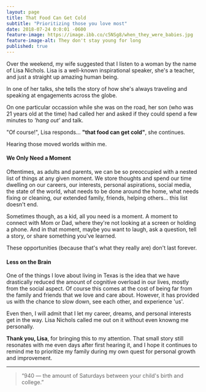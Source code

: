 ```yaml
---
layout: page
title: That Food Can Get Cold
subtitle: "Prioritizing those you love most"
date: 2018-07-24 0:0:01 -0600
feature-image: https://image.ibb.co/c5NSg8/when_they_were_babies.jpg
feature-image-alt: They don't stay young for long
published: true
---
```


Over the weekend, my wife suggested that I listen to a woman by the name of Lisa Nichols. Lisa is a well-known inspirational speaker, she's a teacher, and just a straight up amazing human being.

In one of her talks, she tells the story of how she's always traveling and speaking at engagements across the globe.

On one particular occassion while she was on the road, her son (who was 21 years old at the time) had called her and asked if they could spend a few minutes to _'hang out'_ and talk.

"Of course!", Lisa responds... **"that food can get cold"**, she continues.

Hearing those moved worlds within me.

#### We Only Need a Moment
Oftentimes, as adults and parents, we can be so preoccupied with a nested list of things at any given moment. We store thoughts and spend our time dwelling on our careers, our interests, personal aspirations, social media, the state of the world, what needs to be done around the home, what needs fixing or cleaning, our extended family, friends, helping others... this list doesn't end.

Sometimes though, as a kid, all you need is a moment. A moment to connect with Mom or Dad, where they're not looking at a screen or holding a phone. And in that moment, maybe you want to laugh, ask a question, tell a story, or share something you've learned.

These opportunities (because that's what they really are) don't last forever.

#### Less on the Brain
One of the things I love about living in Texas is the idea that we have drastically reduced the amount of cognitive overload in our lives, mostly from the social aspect. Of course this comes at the cost of being far from the family and friends that we love and care about. However, it has provided us with the chance to slow down, see each other, and experience 'us'.

Even then, I will admit that I let my career, dreams, and personal interests get in the way. Lisa Nichols called me out on it without even knowng me personally.

**Thank you, Lisa**, for bringing this to my attention. That small story still resonates with me even days after first hearing it, and I hope it continues to remind me to prioritize my family during my own quest for personal growth and improvement.


<hr class="divider_elipses">

<blockquote>“940 &mdash; the amount of Saturdays between your child's birth and college.”</blockquote>
